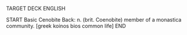TARGET DECK
ENGLISH

START
Basic
Cenobite
Back: n. (brit. Coenobite) member of a monastica community. [greek koinos bios common life]
END
